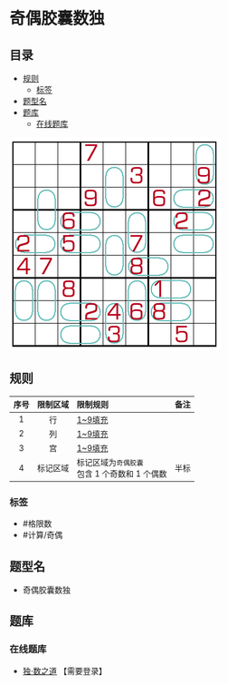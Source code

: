 # 奇偶胶囊数独
<!-- START doctoc generated TOC please keep comment here to allow auto update -->
<!-- DON'T EDIT THIS SECTION, INSTEAD RE-RUN doctoc TO UPDATE -->
## 目录

- [规则](#%E8%A7%84%E5%88%99)
  - [标签](#%E6%A0%87%E7%AD%BE)
- [题型名](#%E9%A2%98%E5%9E%8B%E5%90%8D)
- [题库](#%E9%A2%98%E5%BA%93)
  - [在线题库](#%E5%9C%A8%E7%BA%BF%E9%A2%98%E5%BA%93)

<!-- END doctoc generated TOC please keep comment here to allow auto update -->

![题](../../../../images/sudoku/奇偶胶囊数独.png)

## 规则

| 序号  | 限制区域 | 限制规则                             | 备注  |
|:---:|:----:|:---------------------------------|:---:|
|  1  |  行   | [1~9填充]                          |     |
|  2  |  列   | [1~9填充]                          |     |
|  3  |  宫   | [1~9填充]                          |     |
|  4  | 标记区域 | 标记区域为`奇偶胶囊` <br/>包含 1 个奇数和 1 个偶数 | 半标  |

### 标签

- #格限数
- #计算/奇偶

## 题型名

- 奇偶胶囊数独

## 题库

### 在线题库

- [独·数之道](http://www.sudokufans.org.cn/lx/game.index.php?type=oep) 【需要登录】

[1~9填充]: ../../../../rules/rules.md#1to9填充

